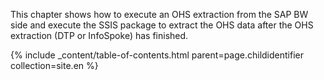 This chapter shows how to execute an OHS extraction from the SAP BW side and execute the SSIS package to extract the OHS data after the OHS extraction (DTP or InfoSpoke) has finished.

{% include _content/table-of-contents.html parent=page.childidentifier collection=site.en %}